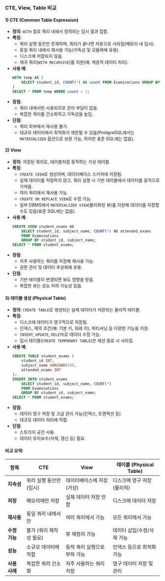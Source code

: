 ### CTE, View, Table 비교

#### **1) CTE (Common Table Expression)**
- **정의**: `WITH` 절로 쿼리 내에서 정의되는 임시 결과 집합.
- **특징**:
  - 쿼리 실행 동안만 존재하며, 쿼리가 끝나면 자동으로 사라짐(메모리 내 임시).
  - 동일 쿼리 내에서 재사용 가능(가독성 및 모듈화에 유용).
  - 디스크에 저장되지 않음.
  - 재귀 쿼리(`WITH RECURSIVE`)를 지원(예: 계층적 데이터 처리).
- **사용 예**:
  ```sql
  WITH temp AS (
      SELECT student_id, COUNT(*) AS count FROM Examinations GROUP BY student_id
  )
  SELECT * FROM temp WHERE count > 1;
  ```
- **장점**:
  - 쿼리 내에서만 사용되므로 관리 부담이 없음.
  - 복잡한 쿼리를 간소화하고 가독성을 높임.
- **단점**:
  - 쿼리 외부에서 재사용 불가.
  - 대규모 데이터에서 최적화가 제한될 수 있음(PostgreSQL에서는 `MATERIALIZED` 옵션으로 보완 가능, 하지만 표준 SQL에는 없음).

#### **2) View**
- **정의**: 저장된 쿼리로, 테이블처럼 동작하는 가상 테이블.
- **특징**:
  - `CREATE VIEW`로 생성하며, 데이터베이스 스키마에 저장됨.
  - 실제 데이터를 저장하지 않고, 쿼리 실행 시 기반 테이블에서 데이터를 동적으로 가져옴.
  - 여러 쿼리에서 재사용 가능.
  - `CREATE OR REPLACE VIEW`로 수정 가능.
  - 일부 DBMS에서 `MATERIALIZED VIEW`(물리화된 뷰)를 지원해 데이터를 저장할 수도 있음(표준 SQL에는 없음).
- **사용 예**:
  ```sql
  CREATE VIEW student_exams AS
      SELECT student_id, subject_name, COUNT(*) AS attended_exams
      FROM Examinations
      GROUP BY student_id, subject_name;
  SELECT * FROM student_exams;
  ```
- **장점**:
  - 자주 사용하는 쿼리를 저장해 재사용 가능.
  - 권한 관리 및 데이터 추상화에 유용.
- **단점**:
  - 기반 테이블이 변경되면 뷰도 영향을 받음.
  - 복잡한 뷰는 성능 저하 가능성 있음.

#### **3) 테이블 생성 (Physical Table)**
- **정의**: `CREATE TABLE`로 생성되는 실제 데이터가 저장되는 물리적 테이블.
- **특징**:
  - 디스크에 데이터가 영구적으로 저장됨.
  - 인덱스, 제약 조건(예: 기본 키, 외래 키), 파티셔닝 등 다양한 기능을 지원.
  - `INSERT`, `UPDATE`, `DELETE`로 데이터 수정 가능.
  - 임시 테이블(`CREATE TEMPORARY TABLE`)은 세션 종료 시 사라짐.
- **사용 예**:
  ```sql
  CREATE TABLE student_exams (
      student_id INT,
      subject_name VARCHAR(50),
      attended_exams INT
  );
  INSERT INTO student_exams
      SELECT student_id, subject_name, COUNT(*)
      FROM Examinations
      GROUP BY student_id, subject_name;
  SELECT * FROM student_exams;
  ```
- **장점**:
  - 데이터 영구 저장 및 고급 관리 가능(인덱스, 트랜잭션 등).
  - 대규모 데이터 처리에 적합.
- **단점**:
  - 스토리지 공간 사용.
  - 데이터 유지보수(삭제, 갱신 등) 필요.

#### **비교 요약**:

| 항목           | CTE                          | View                          | 테이블 (Physical Table)         |
|----------------|------------------------------|-------------------------------|---------------------------------|
| **지속성**     | 쿼리 실행 동안만 (임시)       | 데이터베이스에 저장 (가상)     | 디스크에 영구 저장 (물리적)      |
| **저장**       | 메모리에만 저장              | 실제 데이터 저장 안 함         | 디스크에 데이터 저장             |
| **재사용**     | 동일 쿼리 내에서만           | 여러 쿼리에서 가능             | 모든 쿼리에서 가능              |
| **수정 가능**  | 불가 (쿼리 재작성 필요)       | 뷰 재정의 가능                | 데이터 삽입/수정/삭제 가능       |
| **성능**       | 소규모 데이터에 적합          | 동적 쿼리 실행으로 부하 가능    | 인덱스 등으로 최적화 가능        |
| **사용 사례**  | 복잡한 쿼리 간소화           | 자주 사용하는 쿼리 저장        | 영구 데이터 저장 및 관리         |
